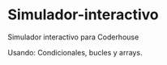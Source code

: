 # Simulador-interactivo
Simulador interactivo para Coderhouse

Usando: Condicionales, bucles y arrays.
